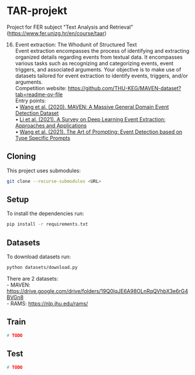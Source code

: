 # TAR-projekt

Project for FER subject "Text Analysis and Retrieval" (https://www.fer.unizg.hr/en/course/taar)<br>

16. Event extraction: The Whodunit of Structured Text<br>
Event extraction encompasses the process of identifying and extracting organized details
regarding events from textual data. It encompasses various tasks such as recognizing and
categorizing events, event triggers, and associated arguments. Your objective is to make
use of datasets tailored for event extraction to identify events, triggers, and/or arguments.<br>
Competition website: https://github.com/THU-KEG/MAVEN-dataset?tab=readme-ov-file<br>
Entry points:<br>
• [Wang et al. (2020). MAVEN: A Massive General Domain Event Detection Dataset](https://aclanthology.org/2020.emnlp-main.129.pdf)<br>
• [Li et al. (2021). A Survey on Deep Learning Event Extraction: Approaches and
Applications](https://arxiv.org/pdf/2107.02126.pdf)<br>
• [Wang et al. (2021). The Art of Prompting: Event Detection based on Type Specific Prompts](https://aclanthology.org/2023.acl-short.111.pdf)<br>


## Cloning
This project uses submodules:
```bash
git clone --recurse-submodules <URL>
```

## Setup

To install the dependencies run:

```bash
pip install -r requirements.txt
```

## Datasets
To download datasets run:
```bash
python datasets/download.py
```
There are 2 datasets:  
    - MAVEN: https://drive.google.com/drive/folders/19Q0lqJE6A98OLnRqQVhbX3e6rG4BVGn8  
    - RAMS: https://nlp.jhu.edu/rams/


## Train

```python
# TODO
```

## Test

```python
# TODO
```
